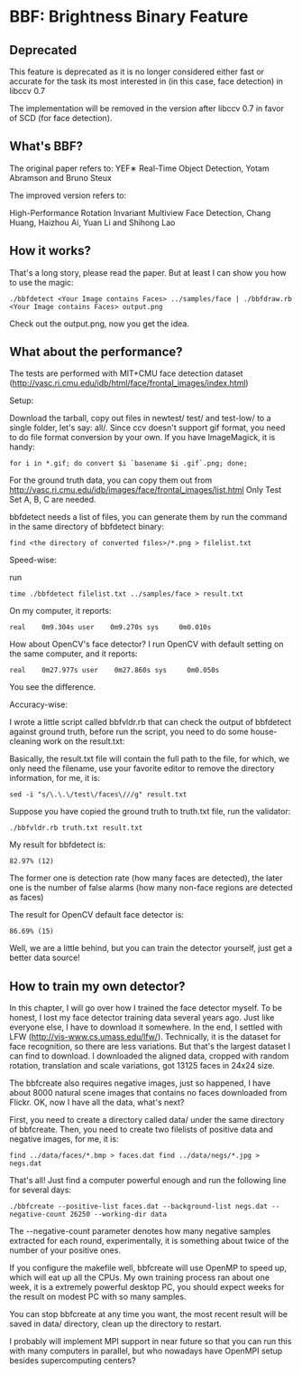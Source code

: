 # BBF: Brightness Binary Feature

## Deprecated

This feature is deprecated as it is no longer considered either fast or accurate for the task
its most interested in (in this case, face detection) in libccv 0.7

The implementation will be removed in the version after libccv 0.7 in favor of SCD (for face
detection).

## What's BBF?

The original paper refers to: YEF∗ Real-Time Object Detection, Yotam Abramson and Bruno Steux

The improved version refers to:

High-Performance Rotation Invariant Multiview Face Detection, Chang Huang, Haizhou Ai, Yuan Li and Shihong Lao

## How it works?

That's a long story, please read the paper. But at least I can show you how to use the magic:

    ./bbfdetect <Your Image contains Faces> ../samples/face | ./bbfdraw.rb <Your Image contains Faces> output.png

Check out the output.png, now you get the idea.

## What about the performance?

The tests are performed with MIT+CMU face detection dataset
(http://vasc.ri.cmu.edu/idb/html/face/frontal_images/index.html)

Setup:

Download the tarball, copy out files in newtest/ test/ and test-low/ to a single folder, let's
say: all/. Since ccv doesn't support gif format, you need to do file format conversion by your
own. If you have ImageMagick, it is handy:

    for i in *.gif; do convert $i `basename $i .gif`.png; done;

For the ground truth data, you can copy them out from
http://vasc.ri.cmu.edu/idb/images/face/frontal_images/list.html Only Test Set A, B, C are needed.

bbfdetect needs a list of files, you can generate them by run the command in the same directory
of bbfdetect binary:

    find <the directory of converted files>/*.png > filelist.txt

Speed-wise:

run

    time ./bbfdetect filelist.txt ../samples/face > result.txt

On my computer, it reports:

    real	0m9.304s user	 0m9.270s sys	  0m0.010s

How about OpenCV's face detector? I run OpenCV with default setting on the same computer,
and it reports:

    real	0m27.977s user	  0m27.860s sys     0m0.050s

You see the difference.

Accuracy-wise:

I wrote a little script called bbfvldr.rb that can check the output of bbfdetect against ground
truth, before run the script, you need to do some house-cleaning work on the result.txt:

Basically, the result.txt file will contain the full path to the file, for which, we only need
the filename, use your favorite editor to remove the directory information, for me, it is:

    sed -i "s/\.\.\/test\/faces\///g" result.txt

Suppose you have copied the ground truth to truth.txt file, run the validator:

    ./bbfvldr.rb truth.txt result.txt

My result for bbfdetect is:

    82.97% (12)

The former one is detection rate (how many faces are detected), the later one is the number of
false alarms (how many non-face regions are detected as faces)

The result for OpenCV default face detector is:

    86.69% (15)

Well, we are a little behind, but you can train the detector yourself, just get a better
data source!

## How to train my own detector?

In this chapter, I will go over how I trained the face detector myself. To be honest, I lost
my face detector training data several years ago. Just like everyone else, I have to download
it somewhere. In the end, I settled with LFW (http://vis-www.cs.umass.edu/lfw/). Technically,
it is the dataset for face recognition, so there are less variations. But that's the largest
dataset I can find to download. I downloaded the aligned data, cropped with random rotation,
translation and scale variations, got 13125 faces in 24x24 size.

The bbfcreate also requires negative images, just so happened, I have about 8000 natural scene
images that contains no faces downloaded from Flickr. OK, now I have all the data, what's next?

First, you need to create a directory called data/ under the same directory of bbfcreate. Then,
you need to create two filelists of positive data and negative images, for me, it is:

    find ../data/faces/*.bmp > faces.dat find ../data/negs/*.jpg > negs.dat

That's all! Just find a computer powerful enough and run the following line for several days:

    ./bbfcreate --positive-list faces.dat --background-list negs.dat --negative-count 26250 --working-dir data

The --negative-count parameter denotes how many negative samples extracted for each round,
experimentally, it is something about twice of the number of your positive ones.

If you configure the makefile well, bbfcreate will use OpenMP to speed up, which will eat up
all the CPUs. My own training process ran about one week, it is a extremely powerful desktop PC,
you should expect weeks for the result on modest PC with so many samples.

You can stop bbfcreate at any time you want, the most recent result will be saved in data/
directory, clean up the directory to restart.

I probably will implement MPI support in near future so that you can run this with many computers
in parallel, but who nowadays have OpenMPI setup besides supercomputing centers?
